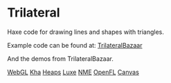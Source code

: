 # Trilateral
Haxe code for drawing lines and shapes with triangles.

Example code can be found at:
[TrilateralBazaar](https://nanjizal.github.io/TrilateralBazaar/)

And the demos from TrilateralBazaar.

[WebGL](https://nanjizal.github.io/TrilateralBazaar/demo/binWebGL/)
[Kha](https://nanjizal.github.io/TrilateralBazaar/toolkitTest/build/html5/)
[Heaps](https://nanjizal.github.io/TrilateralBazaar/toolkitTest/binHeaps/)
[Luxe](https://nanjizal.github.io/TrilateralBazaar/toolkitTest/binLuxe/web/)
[NME](https://nanjizal.github.io/TrilateralBazaar/toolkitTest/binNme/jsprime/TestFlash/)
[OpenFL](https://nanjizal.github.io/TrilateralBazaar/toolKitTest/binOpenFL/Exports/html5/release/bin/)
[Canvas](hhttps://nanjizal.github.io/TrilateralBazaar/toolKitTest/binCanvas/)
